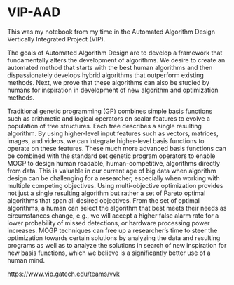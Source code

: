 # VIP-AAD
This was my notebook from my time in the Automated Algorithm Design Vertically Integrated Project (VIP).

The goals of Automated Algorithm Design are to develop a framework that fundamentally alters the development of algorithms. We desire to create an automated method that starts with the best human algorithms and then dispassionately develops hybrid algorithms that outperform existing methods. Next, we prove that these algorithms can also be studied by humans for inspiration in development of new algorithm and optimization methods.

Traditional genetic programming (GP) combines simple basis functions such as arithmetic and logical operators on scalar features to evolve a population of tree structures. Each tree describes a single resulting algorithm. By using higher-level input features such as vectors, matrices, images, and videos, we can integrate higher-level basis functions to operate on these features. These much more advanced basis functions can be combined with the standard set genetic program operators to enable MOGP to design human readable, human-competitive, algorithms directly from data. This is valuable in our current age of big data when algorithm design can be challenging for a researcher, especially when working with multiple competing objectives. Using multi-objective optimization provides not just a single resulting algorithm but rather a set of Pareto optimal algorithms that span all desired objectives. From the set of optimal algorithms, a human can select the algorithm that best meets their needs as circumstances change, e.g., we will accept a higher false alarm rate for a lower probability of missed detections, or hardware processing power increases. MOGP techniques can free up a researcher’s time to steer the optimization towards certain solutions by analyzing the data and resulting programs as well as to analyze the solutions in search of new inspiration for new basis functions, which we believe is a significantly better use of a human mind.

https://www.vip.gatech.edu/teams/vvk
